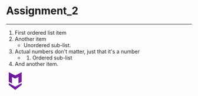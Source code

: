 # Assignment_2
---
1. First ordered list item
2. Another item
   * Unordered sub-list. 
1. Actual numbers don't matter, just that it's a number
   * 1. Ordered sub-list
4. And another item.


![alt text](https://github.com/adam-p/markdown-here/raw/master/src/common/images/icon48.png "Logo Title Text 1")
